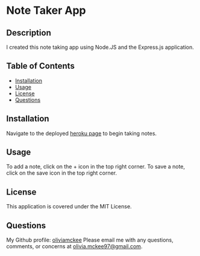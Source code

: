 # Note Taker App

## Description 
I created this note taking app using Node.JS and the Express.js application. 

## Table of Contents
- [Installation](#installation)
- [Usage](#usage)
- [License](#license)
- [Questions](#questions)

## Installation
Navigate to the deployed [heroku page](https://radiant-stream-53083.herokuapp.com/) to begin taking notes. 

## Usage 
To add a note, click on the + icon in the top right corner. To save a note, click on the save icon in the top right corner. 

## License
This application is covered under the MIT License. 

## Questions 
My Github profile: [oliviamckee](https://github.com/oliviamckee)
Please email me with any questions, comments, or concerns at olivia.mckee97@gmail.com.